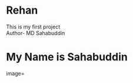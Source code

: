 # Rehan
This is my first project 
<br>
Author- MD Sahabuddin
<h1 color=red>My Name is Sahabuddin </h1>
<a>image=</a>
